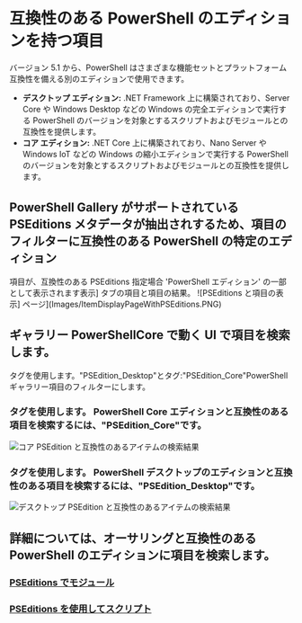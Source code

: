 # 互換性のある PowerShell のエディションを持つ項目
バージョン 5.1 から、PowerShell はさまざまな機能セットとプラットフォーム互換性を備える別のエディションで使用できます。

- **デスクトップ エディション:** .NET Framework 上に構築されており、Server Core や Windows Desktop などの Windows の完全エディションで実行する PowerShell のバージョンを対象とするスクリプトおよびモジュールとの互換性を提供します。
- **コア エディション:** .NET Core 上に構築されており、Nano Server や Windows IoT などの Windows の縮小エディションで実行する PowerShell のバージョンを対象とするスクリプトおよびモジュールとの互換性を提供します。

## PowerShell Gallery がサポートされている PSEditions メタデータが抽出されするため、項目のフィルターに互換性のある PowerShell の特定のエディション

項目が、互換性のある PSEditions 指定場合 'PowerShell エディション' の一部として表示されます表示] タブの項目と項目の結果。
![PSEditions と項目の表示] ページ](Images/ItemDisplayPageWithPSEditions.PNG)

## ギャラリー PowerShellCore で動く UI で項目を検索します。
タグを使用します。"PSEdition_Desktop"とタグ:"PSEdition_Core"PowerShell ギャラリー項目のフィルターにします。

### タグを使用します。 PowerShell Core エディションと互換性のある項目を検索するには、"PSEdition_Core"です。
![コア PSEdition と互換性のあるアイテムの検索結果](Images/SearchResultsWithPSEditions.PNG)

### タグを使用します。 PowerShell デスクトップのエディションと互換性のある項目を検索するには、"PSEdition_Desktop"です。
![デスクトップ PSEdition と互換性のあるアイテムの検索結果](Images/SearchResultsWithPSEdition_Desktop.PNG)

## 詳細については、オーサリングと互換性のある PowerShell のエディションに項目を検索します。
### [PSEditions でモジュール](../psget/module/modulewithpseditionsupport.md)
### [PSEditions を使用してスクリプト](../psget/script/scriptwithpseditionsupport.md)

<!--HONumber=Oct16_HO1-->


